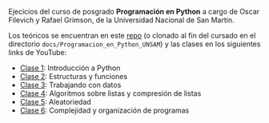 Ejecicios del curso de posgrado **Programación en Python** a cargo de Oscar Filevich y Rafael Grimson, de la Universidad Nacional de San Martín.

Los teóricos se encuentran en este [repo](https://github.com/python-unsam/Programacion_en_Python_UNSAM) (o clonado al fin del cursado en el directorio `docs/Programacion_en_Python_UNSAM`) y las clases en los siguientes links de YouTube:

+ [Clase 1](https://www.youtube.com/watch?v=BcqyW_tbrG8&ab_channel=PythonECyT): Introducción a Python
+ [Clase 2](https://www.youtube.com/watch?v=paDcOm7F2VE&ab_channel=PythonECyT): Estructuras y funciones
+ [Clase 3](https://www.youtube.com/watch?v=CVOPnsOJEqc&ab_channel=PythonECyT): Trabajando con datos
+ [Clase 4](https://www.youtube.com/watch?v=S_UHwl5RnME&ab_channel=PythonECyT): Algoritmos sobre listas y compresión de listas
+ [Clase 5](https://www.youtube.com/watch?v=EVVTTcWhlAg&ab_channel=PythonECyT): Aleatoriedad
+ [Clase](https://www.youtube.com/watch?v=b-jj96enpKo&ab_channel=PythonECyT)[ 6](https://www.youtube.com/watch?v=DD3VWKlhcK0&ab_channel=PythonECyT): Complejidad y organización de programas

